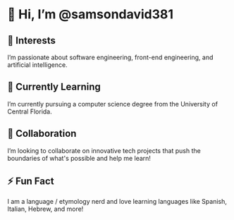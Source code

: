 # 👋 Hi, I’m @samsondavid381

## 👀 Interests
I’m passionate about software engineering, front-end engineering, and artificial intelligence. 

## 🌱 Currently Learning
I’m currently pursuing a computer science degree from the University of Central Florida.

## 💞️ Collaboration
I’m looking to collaborate on innovative tech projects that push the boundaries of what's possible and help me learn!

## ⚡ Fun Fact
I am a language / etymology nerd and love learning languages like Spanish, Italian, Hebrew, and more!

